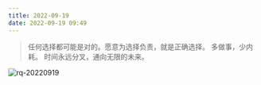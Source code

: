 ```yaml
---
title: 2022-09-19
date: 2022-09-19 09:49
---
```


> 任何选择都可能是对的。愿意为选择负责，就是正确选择。
> 多做事，少内耗。 
> 时间永远分叉，通向无限的未来。

![rq-20220919](http://images.iotop.work/upic/2022919-rq-20220919.jpg)
